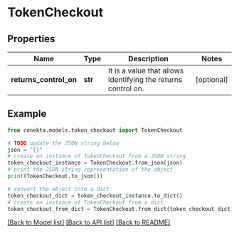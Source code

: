 # TokenCheckout


## Properties

Name | Type | Description | Notes
------------ | ------------- | ------------- | -------------
**returns_control_on** | **str** | It is a value that allows identifying the returns control on. | [optional] 

## Example

```python
from conekta.models.token_checkout import TokenCheckout

# TODO update the JSON string below
json = "{}"
# create an instance of TokenCheckout from a JSON string
token_checkout_instance = TokenCheckout.from_json(json)
# print the JSON string representation of the object
print(TokenCheckout.to_json())

# convert the object into a dict
token_checkout_dict = token_checkout_instance.to_dict()
# create an instance of TokenCheckout from a dict
token_checkout_from_dict = TokenCheckout.from_dict(token_checkout_dict)
```
[[Back to Model list]](../README.md#documentation-for-models) [[Back to API list]](../README.md#documentation-for-api-endpoints) [[Back to README]](../README.md)


